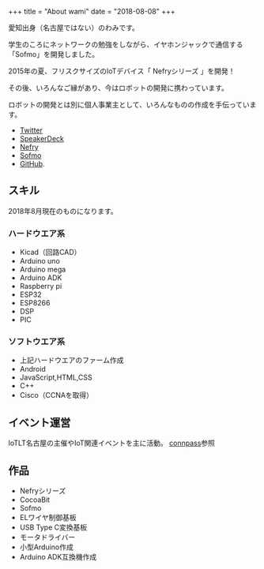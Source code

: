 +++
title = "About wami"
date = "2018-08-08"
+++

愛知出身（名古屋ではない）のわみです。

学生のころにネットワークの勉強をしながら、イヤホンジャックで通信する「Sofmo」を開発しました。

2015年の夏、フリスクサイズのIoTデバイス「 Nefryシリーズ 」を開発！

その後、いろんなご縁があり、今はロボットの開発に携わっています。

ロボットの開発とは別に個人事業主として、いろんなものの作成を手伝っています。

* [Twitter](https://twitter.com/wamisnet)
* [SpeakerDeck](https://speakerdeck.com/wamisnet)
* [Nefry](http://nefry.studio/)
* [Sofmo](https://sofmo.pw/)
* [GitHub](https://github.com/wamisnet).

## スキル

2018年8月現在のものになります。

### ハードウエア系

* Kicad（回路CAD）
* Arduino uno
* Arduino mega
* Arduino ADK
* Raspberry pi
* ESP32
* ESP8266
* DSP
* PIC
<!--dsPIC33-->

### ソフトウエア系

* 上記ハードウエアのファーム作成
* Android
* JavaScript,HTML,CSS
* C++
* Cisco（CCNAを取得）

## イベント運営

IoTLT名古屋の主催やIoT関連イベントを主に活動。
[connpass](https://connpass.com/user/wamisnet/open/?page=1)参照

## 作品

* Nefryシリーズ
* CocoaBit
* Sofmo
* ELワイヤ制御基板
* USB Type C変換基板
* モータドライバー
* 小型Arduino作成
* Arduino ADK互換機作成
